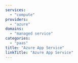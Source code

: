 ```yaml
---
services:
  - "compute"
providers:
  - "azure"
domains:
  - "managed service"
categories:
  - "paas"
title: "Azure App Service"
linkTitle: "Azure App Service"
---
```

